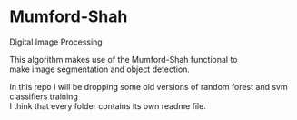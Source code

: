 # Mumford-Shah  
Digital Image Processing  

This algorithm makes use of the Mumford-Shah functional to  
make image segmentation and object detection.



In this repo I will be dropping some old versions of random forest and svm classifiers training   
I think that every folder contains its own readme file.  
